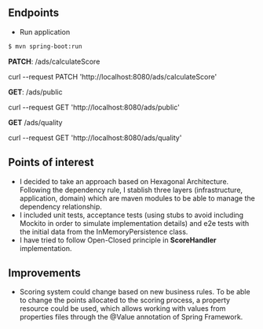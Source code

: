 ## Endpoints

* Run application

```bash
$ mvn spring-boot:run
```

**PATCH**: /ads/calculateScore

curl --request PATCH 'http://localhost:8080/ads/calculateScore'

**GET**: /ads/public

curl --request GET 'http://localhost:8080/ads/public'

**GET** /ads/quality

curl --request GET 'http://localhost:8080/ads/quality'

## Points of interest

* I decided to take an approach based on Hexagonal Architecture. Following the dependency rule, I stablish three layers (infrastructure, application, domain) which are maven modules to be able to manage the dependency relationship.
* I included unit tests, acceptance tests (using stubs to avoid including Mockito in order to simulate implementation details) and e2e tests with the initial data from the InMemoryPersistence class.
* I have tried to follow Open-Closed principle in **ScoreHandler** implementation.

## Improvements

* Scoring system could change based on new business rules. To be able to change the points allocated to the scoring process, a property resource could be used, which allows working with values from properties files through the @Value annotation of Spring Framework.

 


